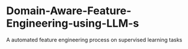 # Domain-Aware-Feature-Engineering-using-LLM-s
A automated feature engineering process on supervised learning tasks 
